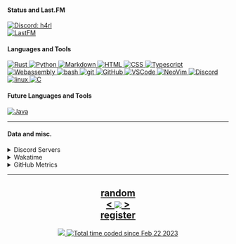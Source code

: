 <!---
h4rldev/h4rldev is a ✨ special ✨ repository because its `README.md` (this file) appears on your GitHub profile.
You can click the Preview link to take a look at your changes.
--->
<h4> Status and Last.FM </h4>
<a href="https://discord.com/users/275689969601871882">
    <img src="https://discord.c99.nl/widget/theme-4/275689969601871882.png"
    alt="Discord: h4rl" />
</a>
    <br>
<a href="https://www.last.fm/user/h4rl3h">
    <img src="https://lastfm-recently-played.vercel.app/api?user=h4rl3h&count=1" alt="LastFM" />
</a>

<h4>Languages and Tools </h4>
<a href="https://www.rust-lang.org">
    <img src="https://skillicons.dev/icons?i=rust" alt="Rust" />
</a>
<a href="https://www.python.org">
    <img src="https://skillicons.dev/icons?i=py" alt="Python" />
</a>
<a href="https://en.wikipedia.org/wiki/Markdown">
    <img src="https://skillicons.dev/icons?i=md" alt="Markdown" />
</a>
<a href="https://developer.mozilla.org/en-US/docs/Web/HTML">
    <img src="https://skillicons.dev/icons?i=html" alt="HTML" />
</a>
<a href="https://developer.mozilla.org/en-US/docs/Web/CSS">
    <img src="https://skillicons.dev/icons?i=css" alt="CSS" />
</a>
<a href="https://www.typescriptlang.org">
    <img src="https://skillicons.dev/icons?i=ts" alt="Typescript" />
</a>
<a href="https://developer.mozilla.org/en-US/docs/WebAssembly">
    <img src="https://skillicons.dev/icons?i=wasm" alt="Webassembly" />
</a>
<a href="https://en.wikipedia.org/wiki/Bash_(Unix_shell)">
    <img src="https://skillicons.dev/icons?i=bash" alt="bash" />
</a>
<a href="https://git-scm.com">
    <img src="https://skillicons.dev/icons?i=git" alt="git" />
</a>
<a href="https://github.com/h4rldev">
    <img src="https://skillicons.dev/icons?i=github" alt="GitHub" />
</a>
<a href="https://github.com/microsoft/vscode">
    <img src="https://skillicons.dev/icons?i=vscode" alt="VSCode" />
</a>
<a href="https://neovim.io">
    <img src="https://skillicons.dev/icons?i=neovim" alt="NeoVim" />
</a>
<a href="https://discord.com/users/275689969601871882">
    <img src="https://skillicons.dev/icons?i=discord" alt="Discord" />
</a>
<a href="https://www.linuxfoundation.org">
    <img src="https://skillicons.dev/icons?i=linux" alt="linux" />
</a>
<a href="https://en.wikipedia.org/wiki/C_(programming_language)">
    <img src="https://skillicons.dev/icons?i=c" alt="C" />
</a>
    
<h4> Future Languages and Tools </h4>
<a href="https://java.com">
    <img src="https://skillicons.dev/icons?i=java" alt="Java" />
</a>
<hr>
<h4>Data and misc.</h4>
<details>
    <summary>Discord Servers</summary>
    <a href="https://discord.gg/bMWgD85MJ6">
        ani / ani-gui
    </a>
    </br>
    <a href="https://discord.gg/aPdx2aFN5A">
        foobar
    </a>
</details>
<details>
    <summary>Wakatime</summary>

<!--START_SECTION:waka-->

```txt
From: 21 February 2023 - To: 19 June 2024

Total Time: 354 hrs 40 mins

Rust              176 hrs 46 mins >>>>>>>>>>>>=============   46.81 %
Other             22 hrs 57 mins  >>=======================   06.08 %
Python            22 hrs 19 mins  >========================   05.91 %
Svelte            18 hrs 56 mins  >========================   05.01 %
CSS               17 hrs 7 mins   >========================   04.54 %
Astro             16 hrs 26 mins  >========================   04.35 %
HTML              15 hrs 50 mins  >========================   04.19 %
Bash              13 hrs 42 mins  >========================   03.63 %
C                 10 hrs 33 mins  >========================   02.79 %
TOML              10 hrs 26 mins  >========================   02.76 %
YAML              9 hrs 23 mins   >========================   02.49 %
Markdown          6 hrs 36 mins   =========================   01.75 %
SCSS              6 hrs 22 mins   =========================   01.69 %
Makefile          5 hrs 12 mins   =========================   01.38 %
JavaScript        4 hrs 22 mins   =========================   01.16 %
Docker            4 hrs           =========================   01.06 %
JSON              2 hrs 49 mins   =========================   00.75 %
Lua               1 hr 58 mins    =========================   00.52 %
conf              1 hr 49 mins    =========================   00.48 %
Assembly          1 hr 48 mins    =========================   00.48 %
Text              1 hr 2 mins     =========================   00.28 %
Zig               44 mins         =========================   00.20 %
Git Config        37 mins         =========================   00.17 %
GDScript3         30 mins         =========================   00.14 %
SQL               29 mins         =========================   00.13 %
gitignore         27 mins         =========================   00.12 %
Ezhil             27 mins         =========================   00.12 %
XML               26 mins         =========================   00.12 %
INI               25 mins         =========================   00.11 %
Slint             24 mins         =========================   00.11 %
sshconfig         24 mins         =========================   00.11 %
desktop           19 mins         =========================   00.08 %
systemd           14 mins         =========================   00.06 %
Nix               13 mins         =========================   00.06 %
kdl               10 mins         =========================   00.05 %
Java Properties   8 mins          =========================   00.04 %
bat               8 mins          =========================   00.04 %
TSConfig          8 mins          =========================   00.04 %
sh                7 mins          =========================   00.03 %
TypeScript        6 mins          =========================   00.03 %
jsonc             6 mins          =========================   00.03 %
Batchfile         4 mins          =========================   00.02 %
udevrules         4 mins          =========================   00.02 %
fstab             2 mins          =========================   00.01 %
ActionScript 3    2 mins          =========================   00.01 %
D                 1 min           =========================   00.01 %
ActionScript      1 min           =========================   00.01 %
fish              1 min           =========================   00.01 %
zsh               1 min           =========================   00.01 %
ca65 assembler    1 min           =========================   00.00 %
Objective-C       0 secs          =========================   00.00 %
Git               0 secs          =========================   00.00 %
TSQL              0 secs          =========================   00.00 %
Image (svg)       0 secs          =========================   00.00 %
netrw             0 secs          =========================   00.00 %
image_nvim        0 secs          =========================   00.00 %
PowerShell        0 secs          =========================   00.00 %
Tcsh              0 secs          =========================   00.00 %
```

<!--END_SECTION:waka-->

</details>

<details>
    <summary>GitHub Metrics</summary>
    <img src= "./github-metrics.svg">
</details>

<hr>

<h2 align="center">
    <a href=https://octo-ring.com/p/h4rldev/random>
           random
    </a>
    <br>
    <a href="https://octo-ring.com/p/h4rldev/prev">
        <
    </a>
    <a href="https://octo-ring.com/">
        <img align="center" src="https://media.discordapp.net/attachments/856404208445292545/995328704580431962/octa.png" height="150px" />
    </a>
    <a href="https://octo-ring.com/p/h4rldev/next">
        >
    </a>
    <br>
    <a href="https://octo-ring.com/register">
           register
    </a>
</h2>
<p align="center">
  <a href="https://github.com/h4rldev">
    <img src="https://komarev.com/ghpvc/?username=h4rldev&color=blueviolet&style=flat-square" />
  <a href="https://wakatime.com/@a96ce7fe-c8df-4036-8791-65e6c7bbd3b1">
    <img src="https://wakatime.com/badge/user/a96ce7fe-c8df-4036-8791-65e6c7bbd3b1.svg?style=flat-square" alt="Total time coded since Feb 22 2023" />
  </a>
</p>
